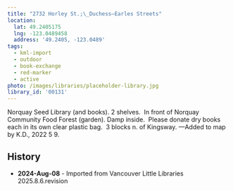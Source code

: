 ```yaml
---
title: "2732 Horley St.;\_Duchess—Earles Streets"
location:
  lat: 49.2405175
  lng: -123.0489458
  address: '49.2405, -123.0489'
tags:
  - kml-import
  - outdoor
  - book-exchange
  - red-marker
  - active
photo: /images/libraries/placeholder-library.jpg
library_id: '00131'
---
```

Norquay Seed Library (and books).
2 shelves.  In front of 
Norquay Community Food Forest (garden).
Damp inside.  Please donate dry books each in its own clear plastic bag.  3 blocks n. of Kingsway.
—Added to map by K.D., 2022 5 9.

## History
- **2024-Aug-08** - Imported from Vancouver Little Libraries 2025.8.6.revision

